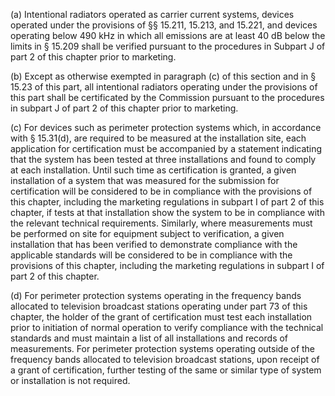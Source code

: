 (a) Intentional radiators operated as carrier current systems, devices operated under the provisions of §§ 15.211, 15.213, and 15.221, and devices operating below 490 kHz in which all emissions are at least 40 dB below the limits in § 15.209 shall be verified pursuant to the procedures in Subpart J of part 2 of this chapter prior to marketing.

(b) Except as otherwise exempted in paragraph (c) of this section and in § 15.23 of this part, all intentional radiators operating under the provisions of this part shall be certificated by the Commission pursuant to the procedures in subpart J of part 2 of this chapter prior to marketing.

(c) For devices such as perimeter protection systems which, in accordance with § 15.31(d), are required to be measured at the installation site, each application for certification must be accompanied by a statement indicating that the system has been tested at three installations and found to comply at each installation. Until such time as certification is granted, a given installation of a system that was measured for the submission for certification will be considered to be in compliance with the provisions of this chapter, including the marketing regulations in subpart I of part 2 of this chapter, if tests at that installation show the system to be in compliance with the relevant technical requirements. Similarly, where measurements must be performed on site for equipment subject to verification, a given installation that has been verified to demonstrate compliance with the applicable standards will be considered to be in compliance with the provisions of this chapter, including the marketing regulations in subpart I of part 2 of this chapter.

(d) For perimeter protection systems operating in the frequency bands allocated to television broadcast stations operating under part 73 of this chapter, the holder of the grant of certification must test each installation prior to initiation of normal operation to verify compliance with the technical standards and must maintain a list of all installations and records of measurements. For perimeter protection systems operating outside of the frequency bands allocated to television broadcast stations, upon receipt of a grant of certification, further testing of the same or similar type of system or installation is not required.

